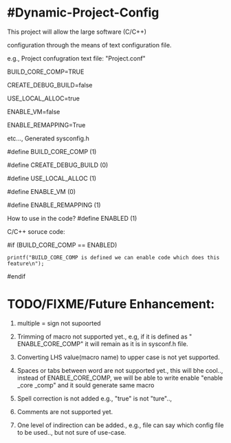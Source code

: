 #Dynamic-Project-Config
========================================
This project will allow the large software (C/C++)

configuration through the means of text configuration file.

e.g.,
Project confugration text file:
"Project.conf"

BUILD_CORE_COMP=TRUE

CREATE_DEBUG_BUILD=false

USE_LOCAL_ALLOC=true

ENABLE_VM=false

ENABLE_REMAPPING=True

etc...,
Generated sysconfig.h

\#define BUILD_CORE_COMP    (1)

\#define CREATE_DEBUG_BUILD    (0)

\#define USE_LOCAL_ALLOC    (1)

\#define ENABLE_VM    (0)

\#define ENABLE_REMAPPING    (1)

How to use in the code?
\#define	ENABLED	(1)

C/C++ soruce code:

\#if (BUILD_CORE_COMP == ENABLED)

    printf("BUILD_CORE_COMP is defined we can enable code which does this feature\n");

\#endif




TODO/FIXME/Future Enhancement:
=================================
1)  multiple = sign not supoorted

2) Trimming of macro not supported yet., e.g, if it is defined as "    ENABLE_CORE_COMP" it will remain as it is in sysconf.h file.

3) Converting LHS value(macro name) to upper case is not yet supported.

4) Spaces or tabs between word are not supported yet., this will bhe cool.., instead of ENABLE_CORE_COMP, we will be able to write enable  "enable _core   _comp" and it sould generate same macro

5) Spell correction is not added e.g., "true" is not "ture"..,

6) Comments are not supported yet.

7) One level of indirection can be added., e.g., file can say which config file to be used.., but not sure of use-case.


